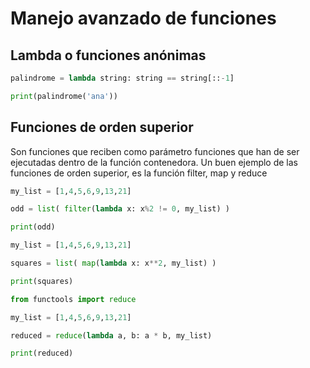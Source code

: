# Manejo avanzado de funciones
## Lambda o funciones anónimas

```python
palindrome = lambda string: string == string[::-1]

print(palindrome('ana'))
```

## Funciones de orden superior
Son funciones que reciben como parámetro funciones que han de ser ejecutadas dentro de la función contenedora.
Un buen ejemplo de las funciones de orden superior, es la función filter, map y reduce

```python
my_list = [1,4,5,6,9,13,21]

odd = list( filter(lambda x: x%2 != 0, my_list) )

print(odd)
```

```python
my_list = [1,4,5,6,9,13,21]

squares = list( map(lambda x: x**2, my_list) )

print(squares)
```

```python
from functools import reduce

my_list = [1,4,5,6,9,13,21]

reduced = reduce(lambda a, b: a * b, my_list)

print(reduced)
```
<!--stackedit_data:
eyJoaXN0b3J5IjpbLTM5NzA2NTkzM119
-->